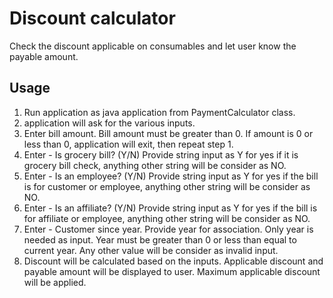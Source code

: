 # Discount calculator
Check the discount applicable on consumables and let user know the payable amount.

## Usage
1. Run application as java application from PaymentCalculator class.
2. application will ask for the various inputs.
3. Enter bill amount.
	Bill amount must be greater than 0. If amount is 0 or less than 0, application will exit, then repeat step 1.
4. Enter - Is grocery bill? (Y/N)
	Provide string input as Y for yes if it is grocery bill check, anything other string will be consider as NO.
5. Enter - Is an employee? (Y/N)
	Provide string input as Y for yes if the bill is for customer or employee, anything other string will be consider as NO.
6. Enter - Is an affiliate? (Y/N)
	Provide string input as Y for yes if the bill is for affiliate or employee, anything other string will be consider as NO.
7. Enter - Customer since year.
	Provide year for association. Only year is needed as input. Year must be greater than 0 or less than equal to current year. 	Any other value will be consider as invalid input.
8. Discount will be calculated based on the inputs. Applicable discount and payable amount will be displayed to user.
	Maximum applicable discount will be applied.